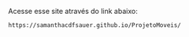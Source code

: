 Acesse esse site através do link abaixo:

```
https://samanthacdfsauer.github.io/ProjetoMoveis/
```
